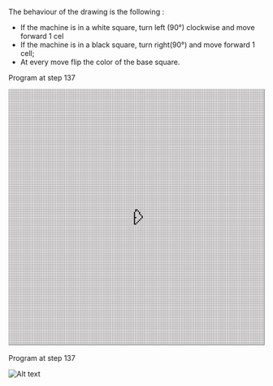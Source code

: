 The behaviour of the drawing is the following : 

- If the machine is in a white square, turn left (90°) clockwise and move forward 1 cel
- If the machine is in a black square, turn right(90°) and move forward 1 cell;
- At every move flip the color of the base square.

Program at step 137

![Alt text](blob/137.png?raw=true "Step 137")

Program at step 137

![Alt text](blob/20000001.png?raw=true "Step 137")